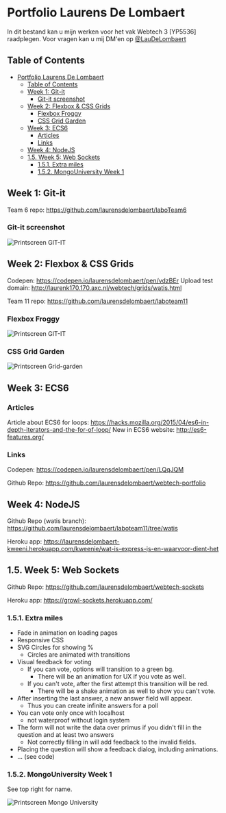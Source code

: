 # Portfolio Laurens De Lombaert

In dit bestand kan u mijn werken voor het vak Webtech 3 [YP5536] raadplegen. Voor vragen kan u mij DM'en op [@LauDeLombaert](https://twitter.com/LauDeLombaert)

## Table of Contents

<!-- TOC -->

- [Portfolio Laurens De Lombaert](#portfolio-laurens-de-lombaert)
    - [Table of Contents](#table-of-contents)
    - [Week 1: Git-it](#week-1-git-it)
        - [Git-it screenshot](#git-it-screenshot)
    - [Week 2: Flexbox & CSS Grids](#week-2-flexbox--css-grids)
        - [Flexbox Froggy](#flexbox-froggy)
        - [CSS Grid Garden](#css-grid-garden)
    - [Week 3: ECS6](#week-3-ecs6)
        - [Articles](#articles)
        - [Links](#links)
    - [Week 4: NodeJS](#week-4-nodejs)
    - [1.5. Week 5: Web Sockets](#15-week-5-web-sockets)
        - [1.5.1. Extra miles](#151-extra-miles)
        - [1.5.2. MongoUniversity Week 1](#152-mongouniversity-week-1)

<!-- /TOC -->

## Week 1: Git-it

Team 6 repo: <https://github.com/laurensdelombaert/laboTeam6>

### Git-it screenshot

![Printscreen GIT-IT](http://laurenk170.170.axc.nl/webtech/gitit.png)

## Week 2: Flexbox & CSS Grids

Codepen: <https://codepen.io/laurensdelombaert/pen/vdzBEr>
Upload test domain: <http://laurenk170.170.axc.nl/webtech/grids/watis.html>

Team 11 repo: <https://github.com/laurensdelombaert/laboteam11>

### Flexbox Froggy

![Printscreen GIT-IT](http://laurenk170.170.axc.nl/webtech/froggy.png)

### CSS Grid Garden

![Printscreen Grid-garden](http://laurenk170.170.axc.nl/webtech/grid.png)

## Week 3: ECS6

### Articles

Article about ECS6 for loops: <https://hacks.mozilla.org/2015/04/es6-in-depth-iterators-and-the-for-of-loop/>
New in ECS6 website: <http://es6-features.org/>

### Links

Codepen: <https://codepen.io/laurensdelombaert/pen/LQqJQM>

Github Repo: <https://github.com/laurensdelombaert/webtech-portfolio>

## Week 4: NodeJS

Github Repo (watis branch): <https://github.com/laurensdelombaert/laboteam11/tree/watis>

Heroku app: <https://laurensdelombaert-kweeni.herokuapp.com/kweenie/wat-is-express-js-en-waarvoor-dient-het>

## 1.5. Week 5: Web Sockets

Github Repo: <https://github.com/laurensdelombaert/webtech-sockets>

Heroku app: <https://growl-sockets.herokuapp.com/>

### 1.5.1. Extra miles

- Fade in animation on loading pages
- Responsive CSS
- SVG Circles for showing %
  - Circles are animated with transitions
- Visual feedback for voting
  - If you can vote, options will transition to a green bg.
    - There will be an animation for UX if you vote as well.
  - If you can't vote, after the first attempt this transition will be red.
    - There will be a shake animation as well to show you can't vote.
- After inserting the last answer, a new answer field will appear.
  - Thus you can create infinite answers for a poll
- You can vote only once with localhost
  - not waterproof without login system
- The form will not write the data over primus if you didn't fill in the question and at least two answers
  - Not correctly filling in will add feedback to the invalid fields.
- Placing the question will show a feedback dialog, including animations.
- ... (see code)

### 1.5.2. MongoUniversity Week 1

See top right for name.

![Printscreen Mongo University](http://laurenk170.170.axc.nl/webtech/mongo1.png)